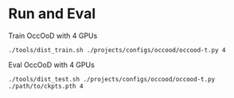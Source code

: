 # Run and Eval
  
Train OccOoD with 4 GPUs 
```
./tools/dist_train.sh ./projects/configs/occood/occood-t.py 4
```

Eval OccOoD with 4 GPUs
```
./tools/dist_test.sh ./projects/configs/occood/occood-t.py ./path/to/ckpts.pth 4
```